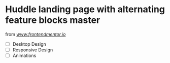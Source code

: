 # Huddle landing page with alternating feature blocks master

from *www.frontendmentor.io*

- [ ] Desktop Design
- [ ] Responsive Design
- [ ] Animations
